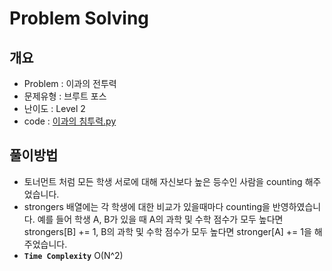 # Problem Solving

## 개요

- Problem : 이과의 전투력
- 문제유형 : 브루트 포스
- 난이도 : Level 2
- code : [이과의 침투력.py](https://kdt-gitlab.elice.io/yjk5309/algorithm-study-02/-/blob/master/3주차/2021-01-08/정소원/이과의%20침투력.py)

## 풀이방법

- 토너먼트 처럼 모든 학생 서로에 대해 자신보다 높은 등수인 사람을 counting 해주었습니다.
- strongers 배열에는 각 학생에 대한 비교가 있을때마다 counting을 반영하였습니다. 예를 들어 학생 A, B가 있을 때 A의 과학 및 수학 점수가 모두 높다면 strongers[B] += 1, B의 과학 및 수학 점수가 모두 높다면 stronger[A] += 1을 해주었습니다.
- **`Time Complexity`** O(N^2)
